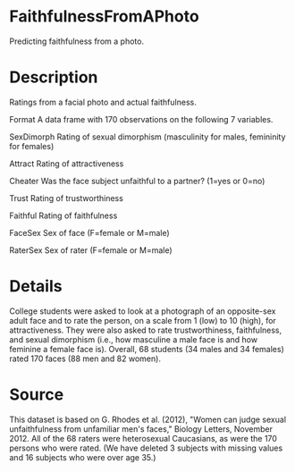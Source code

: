# FaithfulnessFromAPhoto
Predicting faithfulness from a photo.

# Description
Ratings from a facial photo and actual faithfulness.

Format
A data frame with 170 observations on the following 7 variables.

SexDimorph
Rating of sexual dimorphism (masculinity for males, femininity for females)

Attract
Rating of attractiveness

Cheater
Was the face subject unfaithful to a partner? (1=yes or 0=no)

Trust
Rating of trustworthiness

Faithful
Rating of faithfulness

FaceSex
Sex of face (F=female or M=male)

RaterSex
Sex of rater (F=female or M=male)

# Details
College students were asked to look at a photograph of an opposite-sex adult face and to rate the person, on a scale from 1 (low) to 10 (high), for attractiveness. They were also asked to rate trustworthiness, faithfulness, and sexual dimorphism (i.e., how masculine a male face is and how feminine a female face is). Overall, 68 students (34 males and 34 females) rated 170 faces (88 men and 82 women).

# Source
This dataset is based on G. Rhodes et al. (2012), "Women can judge sexual unfaithfulness from unfamiliar men's faces," Biology Letters, November 2012. All of the 68 raters were heterosexual Caucasians, as were the 170 persons who were rated. (We have deleted 3 subjects with missing values and 16 subjects who were over age 35.)
